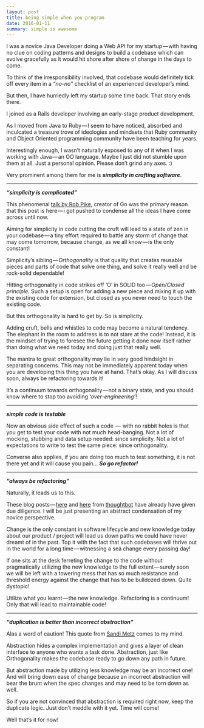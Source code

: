 ```yaml
---
layout: post
title: being simple when you program
date: 2016-01-11
summary: simple is awesome
---
```


I was a novice Java Developer doing a Web API for my startup — with having no clue on coding patterns and designs to build a codebase which can evolve gracefully as it would hit shore after shore of change in the days to come.


To think of the irresponsibility involved, that codebase would definitely tick off every item in a *“no-no”* checklist of an experienced developer’s mind.


But then, I have hurriedly left my startup some time back. That story ends there.


I joined as a Rails developer involving an early-stage product development.


As I moved from Java to Ruby — I seem to have noticed, absorbed and inculcated a treasure trove of ideologies and mindsets that Ruby community and Object Oriented programming community have been teaching for years.


Interestingly enough, I wasn’t naturally exposed to any of it when I was working with Java — an OO language. Maybe I just did not stumble upon them at all. Just a personal opinion. Please don’t grind any axes. :)


Very prominent among them for me is *__simplicity in crafting software__*.


---
*__“simplicity is complicated”__*


This phenomenal [talk by Rob Pike](https://www.youtube.com/watch?v=rFejpH_tAHM), creator of Go was the primary reason that this post is here — i got pushed to condense all the ideas I have come across until now.


Aiming for simplicity in code cutting the cruft will lead to a state of zen in your codebase — a tiny effort required to battle any storm of change that may come tomorrow, because change, as we all know — is the only constant!


Simplicity’s sibling — *Orthogonality* is that quality that creates reusable pieces and parts of code that solve one thing, and solve it really well and be rock-solid dependable!


Hitting orthogonality in code strikes off ‘O’ in SOLID too — *Open/Closed principle*. Such a setup is open for adding a new piece and mixing it up with the existing code for extension, but closed as you never need to touch the existing code.


But this orthogonality is hard to get by. So is simplicity.


Adding cruft, bells and whistles to code may become a natural tendency. The elephant in the room to address is to not stare at the code! Instead, it is the mindset of trying to foresee the future getting it done now itself rather than doing what we need today and doing just that really well.


The mantra to great orthogonality may lie in very good hindsight in separating concerns. This may not be immediately apparent today when you are developing this thing you have at hand. That’s okay. As I will discuss soon, always be refactoring towards it!


It’s a continuum towards orthogonality — not a binary state, and you should know where to stop too avoiding *‘over-engineering’*!


---
*__simple code is testable__*


Now an obvious side effect of such a code  —  with no rabbit holes is that you get to test your code with not much head-banging. Not a lot of mocking, stubbing and data setup needed: since simplicity. Not a lot of expectations to write to test the same piece: since orthogonality.


Converse also applies, if you are doing too much to test something, it is not there yet and it will cause you pain… *__So go refactor!__*


---
*__“always be refactoring”__*


Naturally, it leads us to this.


These blog posts — [here](https://robots.thoughtbot.com/how-much-should-i-refactor) and [here](https://robots.thoughtbot.com/refactor-until-you-feel-almost-comfortable) from [thoughtbot](https://robots.thoughtbot.com) have already have given due diligence. I will be just presenting an abstract condensation of my novice perspective.


Change is the only constant in software lifecycle and new knowledge today about our product / project will lead us down paths we could have never dreamt of in the past. Top it with the fact that such codebases will thrive out in the world for a long time — witnessing a sea change every passing day!


If one sits at the desk ferreting the change to the code without pragmatically utilizing the new knowledge to the full extent — surely soon we will be left with a towering mess that has so much resistance and threshold energy against the change that has to be bulldozed down. Quite dystopic!


Utilize what you learnt — the new knowledge. Refactoring is a continuum! Only that will lead to maintainable code!


---
*__“duplication is better than incorrect abstraction”__*


Alas a word of caution! This quote from [Sandi Metz](http://www.sandimetz.com/) comes to my mind.


Abstraction hides a complex implementation and gives a layer of clean interface to anyone who wants a task done. Abstraction, just like Orthogonality makes the codebase ready to go down any path in future.


But abstraction made by utilizing less knowledge may be an incorrect one! And will bring down ease of change because an incorrect abstraction will bear the brunt when the spec changes and may need to be torn down as well.


So if you are not convinced that abstraction is required right now, keep the duplicate logic. Just don’t meddle with it yet. Time will come!

Well that’s it for now!
